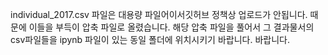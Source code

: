 individual_2017.csv 파일은 대용량 파일어이서깃허브 정책상 업로드가 안됩니다. 때문에 이들을 부득이 압축 파일로 올렸습니다. 해당 압축 파일을 풀어서 그 결과물서의 csv파일들을 ipynb 파일이 있는 동일 폴더에 위치시키기 바랍니다.
바랍니다.
